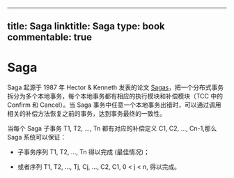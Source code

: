 
---
title: Saga
linktitle: Saga
type: book
commentable: true
---

# Saga

Saga 起源于 1987 年 Hector & Kenneth 发表的论文 [Sagas](https://www.cs.cornell.edu/andru/cs711/2002fa/reading/sagas.pdf)，把一个分布式事务拆分为多个本地事务，每个本地事务都有相应的执行模块和补偿模块（TCC 中的 Confirm 和 Cancel）。当 Saga 事务中任意一个本地事务出错时，可以通过调用相关的补偿方法恢复之前的事务，达到事务最终的一致性。

当每个 Saga 子事务 T1, T2, …, Tn 都有对应的补偿定义 C1, C2, …, Cn-1,那么 Saga 系统可以保证：

- 子事务序列 T1, T2, …, Tn 得以完成 (最佳情况)；

- 或者序列 T1, T2, …, Tj, Cj, …, C2, C1, 0 < j < n, 得以完成。

    